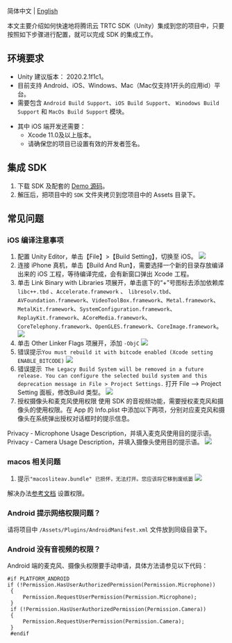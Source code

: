 简体中文 | [English](./README.md)

本文主要介绍如何快速地将腾讯云 TRTC SDK（Unity）集成到您的项目中，只要按照如下步骤进行配置，就可以完成 SDK 的集成工作。

## 环境要求
* Unity 建议版本： 2020.2.1f1c1。
* 目前支持 Android、iOS、Windows、Mac（Mac仅支持1开头的应用id）平台。
* 需要包含 `Android Build Support`、`iOS Build Support`、 `Winodows Build Support` 和 `MacOs Build Support` 模块。
- 其中 iOS  端开发还需要：
  - Xcode 11.0及以上版本。
  - 请确保您的项目已设置有效的开发者签名。

## 集成 SDK
1. 下载 SDK 及配套的 [Demo 源码](https://github.com/LiteAVSDK/TRTC_Unity)。
2. 解压后，把项目中的 `SDK` 文件夹拷贝到您项目中的 Assets 目录下。

## 常见问题
### iOS 编译注意事项
1. 配置 Unity Editor，单击【File】>【Build Setting】，切换至 iOS。
![](https://tccweb-1258344699.cos.ap-nanjing.myqcloud.com/sdk/trtc/unity/ios.png)
2. 连接 iPhone 真机，单击【Build And Run】，需要选择一个新的目录存放编译出来的 iOS 工程，等待编译完成，会有新窗口弹出 Xcode 工程。
3. 单击 Link Binary with Libraries 项展开，单击底下的“+”号图标去添加依赖库 `libc++.tbd` 、`Accelerate.framework` 	、 `libresolv.tbd`、`AVFoundation.framework`、`VideoToolBox.framework`、`Metal.framework`、`MetalKit.framework`、`SystemConfiguration.framework`、`ReplayKit.framework`、`ACoreMedia.framework`、`CoreTelephony.framework`、`OpenGLES.framework`、`CoreImage.framework`。
![](https://imgcache.qq.com/operation/dianshi/other/link.743c57b230fa1be24a2226b6cd1c99378eca81ca.png)
4. 单击 Other Linker Flags 项展开，添加 `-ObjC`
![](https://imgcache.qq.com/operation/dianshi/other/8.6-objc.e0df060a638c1056fc07d1cb51c303a9de5b542f.png)
5. 错误提示`You must rebuild it with bitcode enabled (Xcode setting ENABLE_BITCODE)`
![](https://imgcache.qq.com/operation/dianshi/other/enable.d0cd40914b1d60e74bcc32b0c14ad5afbca4d1ee.png)
6. 错误提示` The Legacy Build System will be removed in a future release. You can configure the selected build system and this deprecation message in File > Project Settings.`
打开 File —> Project Setting 面板，修改Build 类型。
![](https://imgcache.qq.com/operation/dianshi/other/newBuild.af51c956404867ac237269e78da8ee8e2c556bd1.png)
7. 授权摄像头和麦克风使用权限
使用 SDK 的音视频功能，需要授权麦克风和摄像头的使用权限。在 App 的 Info.plist 中添加以下两项，分别对应麦克风和摄像头在系统弹出授权对话框时的提示信息。

Privacy - Microphone Usage Description，并填入麦克风使用目的提示语。
Privacy - Camera Usage Description，并填入摄像头使用目的提示语。
![](https://main.qcloudimg.com/raw/54cc6989a8225700ff57494cba819c7b.jpg)

### macos 相关问题
1. 提示` "macosliteav.bundle" 已损怀，无法打开。您应该将它移到废纸篓 `
![](https://imgcache.qq.com/operation/dianshi/other/macos.600034e6a5bd6750d6abe5eb63ff45099f7a51ac.png)

解决办法[参考文档](https://zhuanlan.zhihu.com/p/163702779) 设置权限。

### Android 提示网络权限问题？
请将项目中 `/Assets/Plugins/AndroidManifest.xml` 文件放到同级目录下。

### Android 没有音视频的权限？
Android 端的麦克风、摄像头权限要手动申请，具体方法请参见以下代码：
```
#if PLATFORM_ANDROID
if (!Permission.HasUserAuthorizedPermission(Permission.Microphone))
 {
     Permission.RequestUserPermission(Permission.Microphone);
 }
 if (!Permission.HasUserAuthorizedPermission(Permission.Camera))
 {
     Permission.RequestUserPermission(Permission.Camera);
 }
 #endif
```  
